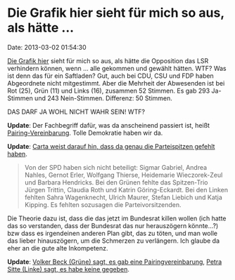 Die Grafik hier sieht für mich so aus, als hätte \...
=====================================================

Date: 2013-03-02 01:54:30

[Die Grafik
hier](http://www.spiegel.de/flash/0,5532,22868,00.html#abstimmung=307&hilfe=false)
sieht für mich so aus, als hätte die Opposition das LSR verhindern
können, wenn \... alle gekommen und gewählt hätten. WTF? Was ist denn
das für ein Saftladen? Gut, auch bei CDU, CSU und FDP haben Abgeordnete
nicht mitgestimmt. Aber die Mehrheit der Abwesenden ist bei Rot (25),
Grün (11) und Links (16), zusammen 52 Stimmen. Es gab 293 Ja-Stimmen und
243 Nein-Stimmen. Differenz: 50 Stimmen.

DAS DARF JA WOHL NICHT WAHR SEIN! WTF?

**Update**: Der Fachbegriff dafür, was da anscheinend passiert ist,
heißt
[Pairing-Vereinbarung](http://de.wikipedia.org/wiki/Pairing-Vereinbarung).
Tolle Demokratie haben wir da.

**Update**: [Carta weist darauf hin, dass da genau die Parteispitzen
gefehlt
haben](http://carta.info/54940/opposition-aus-spd-grunen-und-linken-verhilft-lsr-zum-vorlaufigen-sieg/).

> Von der SPD haben sich nicht beteiligt: Sigmar Gabriel, Andrea Nahles,
> Gernot Erler, Wolfgang Thierse, Heidemarie Wieczorek-Zeul und Barbara
> Hendricks. Bei den Grünen fehlte das Spitzen-Trio Jürgen Trittin,
> Claudia Roth und Katrin Göring-Eckardt. Bei den Linken fehlten Sahra
> Wagenknecht, Ulrich Maurer, Stefan Liebich und Katja Kipping. Es
> fehlten sozusagen die Parteivorsitzenden.

Die Theorie dazu ist, dass die das jetzt im Bundesrat killen wollen (ich
hatte das so verstanden, dass der Bundesrat das nur herauszögern
könnte\...?) bzw dass es irgendeinen anderen Plan gibt, das zu töten,
und man wolle das lieber hinauszögern, um die Schmerzen zu verlängern.
Ich glaube da eher an die gute alte Inkompetenz.

**Update**: [Volker Beck (Grüne) sagt, es gab eine
Pairingvereinbarung](https://twitter.com/Volker_Beck/status/307469847489560577),
[Petra Sitte (Linke) sagt, es habe keine
gegeben](https://twitter.com/Petra_Sitte_MdB/status/307468017342767104).
